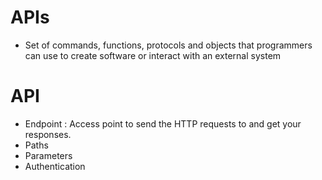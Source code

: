 # APIs
  - Set of commands, functions, protocols and objects that programmers can use to create software or interact with an external system

# API
  - Endpoint : Access point to send the HTTP requests to and get your responses.
  - Paths
  - Parameters
  - Authentication
